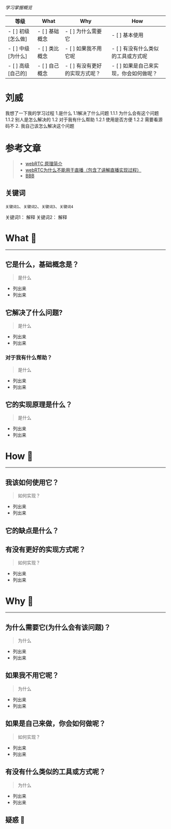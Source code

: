*学习掌握概览*

等级 | What        | Why                   | How
---|---     | ---                   | ---
- [ ] 初级 [怎么做] | - [ ] 基础概念 | - [ ] 为什么需要它             | - [ ] 基本使用
- [ ] 中级 [为什么] | - [ ] 类比概念 | - [ ] 如果我不用它呢           | - [ ] 有没有什么类似的工具或方式呢
- [ ] 高级 [自己的] | - [ ] 自己概念 | - [ ] 有没有更好的实现方式呢？ | - [ ] 如果是自己来实现，你会如何做呢？

# 刘威
我想了一下我的学习过程
1.是什么
  1.1解决了什么问题
      1.1.1 为什么会有这个问题
      1.1.2 别人是怎么解决的
  1.2 对于我有什么帮助
       1.2.1 使用是否方便
       1.2.2 需要看源码不
2. 我自己该怎么解决这个问题

# 参考文章
> * [webRTC 原理简介](https://www.jianshu.com/p/24363820b3b2)
> * [webRTC为什么不能用于直播（包含了讲解直播实现过程）](https://www.zhihu.com/question/25497090)
> * [BBB](www.baidu.com)

## 关键词
`关键词1`、`关键词2`、`关键词3`、`关键词4`

关键词1： 解释
关键词2： 解释

# What 🐎

---
## 它是什么，基础概念是？
> 是什么

* 列出来
* 列出来

## 它解决了什么问题?

> 是什么
* 列出来
* 列出来


### 对于我有什么帮助？
> 是什么

* 列出来
* 列出来


## 它的实现原理是什么？

> 是什么

* 列出来
* 列出来




# How 🔨

---
## 我该如何使用它？
> 如何实现？

* 列出来
* 列出来


## 它的缺点是什么？


## 有没有更好的实现方式呢？
> 如何实现？

* 列出来
* 列出来




# Why  🤔
---
## 为什么需要它(为什么会有该问题)？ 
> 为什么

* 列出来
* 列出来


## 如果我不用它呢？
> 为什么

* 列出来
* 列出来



## 如果是自己来做，你会如何做呢？
> 如何实现？

* 列出来
* 列出来



## 有没有什么类似的工具或方式呢？
> 为什么

* 列出来
* 列出来


## 疑惑 🤔





